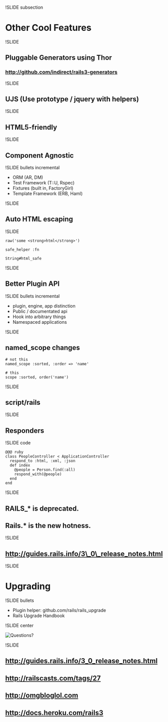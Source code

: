 !SLIDE subsection

# Other Cool Features #

!SLIDE

## Pluggable Generators using Thor ##
### http://github.com/indirect/rails3-generators ###

!SLIDE

## UJS (Use prototype / jquery with helpers) ##

!SLIDE

## HTML5-friendly ##

!SLIDE

## Component Agnostic ##

!SLIDE bullets incremental

* ORM (AR, DM)
* Test Framework (T::U, Rspec)
* Fixtures (built in, FactoryGirl)
* Template Framework (ERB, Haml)

!SLIDE

## Auto HTML escaping ##

!SLIDE

    raw('some <strong>html</strong>') 

    safe_helper :fn

    String#html_safe

!SLIDE

## Better Plugin API ##

!SLIDE bullets incremental

* plugin, engine, app distinction
* Public / documentated api
* Hook into arbitrary things
* Namespaced applications

!SLIDE

## named\_scope changes ##

    # not this
    named_scope :sorted, :order => 'name'

    # this
    scope :sorted, order('name')

!SLIDE

## script/rails ##

!SLIDE

## Responders ##

!SLIDE code

    @@@ ruby
    class PeopleController < ApplicationController
      respond_to :html, :xml, :json
      def index
        @people = Person.find(:all)
        respond_with(@people)
      end
    end

!SLIDE

## RAILS\_* is deprecated. ##
## Rails.* is the new hotness. ##


!SLIDE

## http://guides.rails.info/3\_0\_release_notes.html ##

!SLIDE

# Upgrading #

!SLIDE bullets

* Plugin helper: github.com/rails/rails\_upgrade 
* Rails Upgrade Handbook 

!SLIDE center

![Questions?](lolcats-funny-pictures-questionmark.jpg)

!SLIDE

## http://guides.rails.info/3_0_release_notes.html ##
## http://railscasts.com/tags/27 ##
## http://omgbloglol.com ##
## http://docs.heroku.com/rails3 ##

